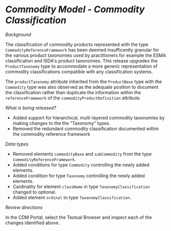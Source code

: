 # _Commodity Model - Commodity Classification_

_Background_

The classification of commodity products represented with the type `CommodityReferenceFramework` has been deemed insufficently granular for the various product taxonomies used by practitioners for example the ESMA classification and ISDA's product taxonomies. This release upgrades the `ProductTaxonomy` type to accommodate a more generic representation of commodity classifications compatible with any classification systems.

The `productTaxonomy` attribute inherited from the `ProductBase` type with the `Commodity` type was also observed as the adequate  position to document the classification rather than duplicate the information within the  `referenceFramework` of the `commodityProductDefinition` attribute.

_What is being released?_

- Added support for hierarchical, multi-layered commodity taxonomies by making changes to the the "Taxonomy" types.
- Removed the redundant commodity classification documented within the commodity  reference framework

_Data types_

- Removed elements `commodityBase` and `subCommodity` from the type `CommodityReferenceFramework`.
- Added conditions for type `Commodity` controlling the newly added elements.
- Added condition for type `Taxonomy` controlling the newly added elements.
- Cardinality for element `className` in type `TaxonomyClassification` changed to optional.
- Added element `ordinal` to type `TaxonomyClassification`.

_Review directions_

In the CDM Portal, select the Textual Browser and inspect each of the changes identified above.


